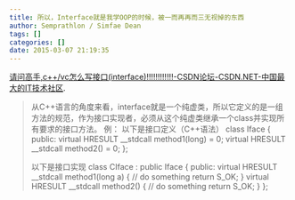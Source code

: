 ```yaml
---
title: 所以，Interface就是我学OOP的时候，被一而再再而三无视掉的东西
author: Semprathlon / Simfae Dean
tags: []
categories: []
date: 2015-03-07 21:19:35
---
```

<a href='http://bbs.csdn.net/topics/220088454'>请问高手,c++/vc怎么写接口(interface)!!!!!!!!!!!!-CSDN论坛-CSDN.NET-中国最大的IT技术社区</a>.



<blockquote>
从C++语言的角度来看，interface就是一个纯虚类，所以它定义的是一组方法的规范，作为接口实现者，必须从这个纯虚类继承一个class并实现所有要求的接口方法。
例：
以下是接口定义（C++语法）
class Iface
{
public:
  virtual HRESULT __stdcall method1(long) = 0;
  virtual HRESULT __stdcall method2() = 0;
};

以下是接口实现
class CIface : public Iface
{
public:
  virtual HRESULT __stdcall method1(long a)
  {
    // do something
    return S_OK;
  }
  virtual HRESULT __stdcall method2()
  {
    // do something
    return S_OK;
  }
};
</blockquote>

